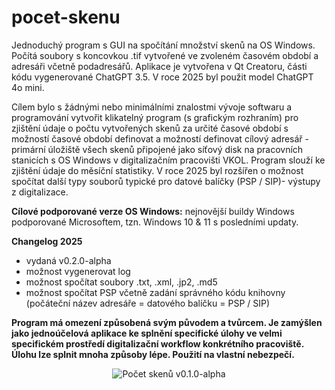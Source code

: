# pocet-skenu
Jednoduchý program s GUI na spočítání množství skenů na OS Windows. Počítá soubory s koncovkou .tif vytvořené ve zvoleném časovém období a adresáři včetně podadresářů. 
Aplikace je vytvořena v Qt Creatoru, části kódu vygenerované ChatGPT 3.5. V roce 2025 byl použit model ChatGPT 4o mini.

Cílem bylo s žádnými nebo minimálními znalostmi vývoje softwaru a programování vytvořit klikatelný program (s grafickým rozhraním) pro zjištění údaje o počtu vytvořených skenů za určité časové období s možností časové období definovat a možností definovat cílový adresář - primární úložiště všech skenů připojené jako síťový disk na pracovních stanicích s OS Windows v digitalizačním pracovišti VKOL. Program slouží ke zjištění údaje do měsíční statistiky. V roce 2025 byl rozšířen o možnost spočítat další typy souborů typické pro datové balíčky (PSP / SIP)- výstupy z digitalizace.

**Cílové podporované verze OS Windows:** nejnovější buildy Windows podporované Microsoftem, tzn. Windows 10 & 11 s posledními updaty.

**Changelog 2025**
- vydaná v0.2.0-alpha
- možnost vygenerovat log
- možnost spočítat soubory .txt, .xml, .jp2, .md5
- možnost spočítat PSP včetně zadání správného kódu knihovny (počáteční název adresáře = datového balíčku = PSP / SIP)

**Program má omezení způsobená svým původem a tvůrcem. Je zamýšlen jako jednoúčelová aplikace ke splnění specifické úlohy ve velmi specifickém prostředí digitalizační workflow konkrétního pracoviště. Úlohu lze splnit mnoha způsoby lépe. Použití na vlastní nebezpečí.**

<p align="center">
<img src="https://i.ibb.co/JpWSTnj/pocet-skenu.jpg" alt="Počet skenů v0.1.0-alpha">
</p>
